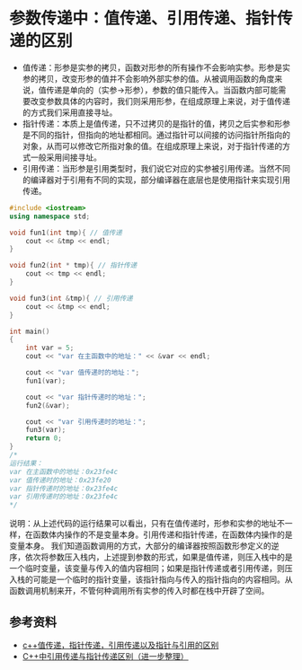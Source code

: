 # 参数传递中：值传递、引用传递、指针传递的区别

- 值传递：形参是实参的拷贝，函数对形参的所有操作不会影响实参。形参是实参的拷贝，改变形参的值并不会影响外部实参的值。从被调用函数的角度来说，值传递是单向的（实参->形参），参数的值只能传入。当函数内部可能需要改变参数具体的内容时，我们则采用形参，在组成原理上来说，对于值传递的方式我们采用直接寻址。
- 指针传递：本质上是值传递，只不过拷贝的是指针的值，拷贝之后实参和形参是不同的指针，但指向的地址都相同。通过指针可以间接的访问指针所指向的对象，从而可以修改它所指对象的值。在组成原理上来说，对于指针传递的方式一般采用间接寻址。
- 引用传递：当形参是引用类型时，我们说它对应的实参被引用传递。当然不同的编译器对于引用有不同的实现，部分编译器在底层也是使用指针来实现引用传递。

```cpp
#include <iostream>
using namespace std;

void fun1(int tmp){ // 值传递
    cout << &tmp << endl;
}

void fun2(int * tmp){ // 指针传递
    cout << tmp << endl;
}

void fun3(int &tmp){ // 引用传递
    cout << &tmp << endl;
}

int main()
{
    int var = 5;
    cout << "var 在主函数中的地址：" << &var << endl;

    cout << "var 值传递时的地址：";
    fun1(var);

    cout << "var 指针传递时的地址：";
    fun2(&var);

    cout << "var 引用传递时的地址：";
    fun3(var);
    return 0;
}
/*
运行结果：
var 在主函数中的地址：0x23fe4c
var 值传递时的地址：0x23fe20
var 指针传递时的地址：0x23fe4c
var 引用传递时的地址：0x23fe4c
*/
```

说明：从上述代码的运行结果可以看出，只有在值传递时，形参和实参的地址不一样，在函数体内操作的不是变量本身。引用传递和指针传递，在函数体内操作的是变量本身。
我们知道函数调用的方式，大部分的编译器按照函数形参定义的逆序，依次将参数压入栈内，上述提到参数的形式，如果是值传递，则压入栈中的是一个临时变量，该变量与传入的值内容相同；如果是指针传递或者引用传递，则压入栈的可能是一个临时的指针变量，该指针指向与传入的指针指向的内容相同。从函数调用机制来开，不管何种调用所有实参的传入时都在栈中开辟了空间。

## 参考资料

- [c++值传递，指针传递，引用传递以及指针与引用的区别](https://www.cnblogs.com/huolong-blog/p/7588335.html)
- [C++中引用传递与指针传递区别（进一步整理）](https://www.iteye.com/blog/xinklabi-653643)
